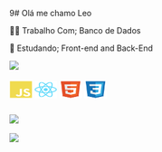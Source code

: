 9# Olá me chamo Leo 

👨‍💻 Trabalho Com; Banco de Dados

📖 Estudando; Front-end and Back-End




  <img height="180em" src="https://github-readme-stats.vercel.app/api/top-langs/?username=Leoh41&layout=compact&langs_count=7&theme=dark"/>
</div>

  <div style="display: inline_block"><br>

  <img align="center" alt="Leo-Js" height="30" width="40" src="https://raw.githubusercontent.com/devicons/devicon/master/icons/javascript/javascript-plain.svg">



  <img align="center" alt="Leo-React" height="30" width="40" src="https://raw.githubusercontent.com/devicons/devicon/master/icons/react/react-original.svg">

  <img align="center" alt="Leo-HTML" height="30" width="40" src="https://raw.githubusercontent.com/devicons/devicon/master/icons/html5/html5-original.svg">

  <img align="center" alt="Leo-Node" height="30" width="40" src="https://raw.githubusercontent.com/devicons/devicon/master/icons/css3/css3-original.svg">







</div>
  
  
  
  
  
  ##
 
<div> 
 

  <a href = "mailto: zalooneforever76@gmail.com"><img src="https://img.shields.io/badge/-Gmail-%23333?style=for-the-badge&logo=gmail&logoColor=white" target="_blank"></a>
  
  
  
  
  
  
  
<a href ="https://twitter.com/__Leo41__?t=ErU2OpENMGLmbCoROrsrsQ&s=33"><img src="https://img.shields.io/badge/Twitter-1DA1F2?style=for-the-badge&logo=twitter&logoColor=white" target="_blank"></a>
  
  

  
  
   
